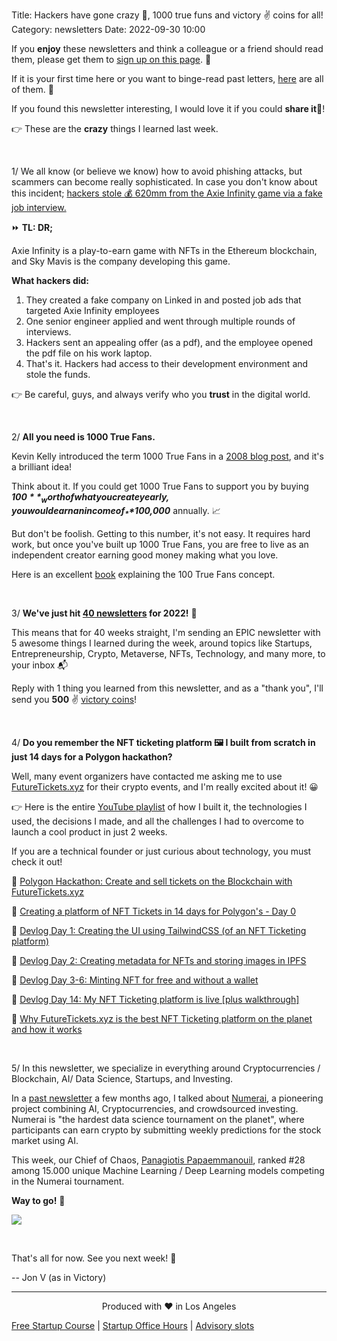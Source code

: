 Title: Hackers have gone crazy 🤯, 1000 true funs and victory ✌️ coins for all!
Category: newsletters
Date: 2022-09-30 10:00

If you **enjoy** these newsletters and think a colleague or a friend should read them, please get them to [sign up on this page](https://jon.io/). 📝

If it is your first time here or you want to binge-read past letters, [here](https://jon.io/category/newsletters) are all of them. 📰

If you found this newsletter interesting, I would love it if you could **share it**🔗!

👉 These are the **crazy** things I learned last week.

<br>

1/ We all know (or believe we know) how to avoid phishing attacks, but scammers can become really sophisticated. In case you don't know about this incident; [hackers stole 💰 620mm from the Axie Infinity game via a fake job interview.](https://www.bleepingcomputer.com/news/security/hackers-stole-620-million-from-axie-infinity-via-fake-job-interviews/)

⏩ **TL: DR;**

Axie Infinity is a play-to-earn game with NFTs in the Ethereum blockchain, and Sky Mavis is the company developing this game.

**What hackers did:**

1. They created a fake company on Linked in and posted job ads that targeted Axie Infinity employees
2. One senior engineer applied and went through multiple rounds of interviews.
3. Hackers sent an appealing offer (as a pdf), and the employee opened the pdf file on his work laptop.
4. That's it. Hackers had access to their development environment and stole the funds.

👉 Be careful, guys, and always verify who you **trust** in the digital world. 

<br>

2/ **All you need is 1000 True Fans.**

Kevin Kelly introduced the term 1000 True Fans in a [2008 blog post](https://kk.org/thetechnium/1000-true-fans/), and it's a brilliant idea!

Think about it. If you could get 1000 True Fans to support you by buying _**$100**_ worth of what you create yearly, you would earn an income of _**$100,000**_ annually. 📈

But don't be foolish. Getting to this number, it's not easy. It requires hard work, but once you've built up 1000 True Fans, you are free to live as an independent creator earning good money making what you love.

Here is an excellent [book](https://www.amazon.com/1000-True-Fans-Kellys-Simple-ebook/dp/B01N9P9O4G) explaining the 100 True Fans concept.

<br>

3/ **We've just hit [40 newsletters](https://jon.io/category/newsletters) for 2022!** 🤯

This means that for 40 weeks straight, I'm sending an EPIC newsletter with 5 awesome things I learned during the week, around topics like Startups, Entrepreneurship, Crypto, Metaverse, NFTs, Technology, and many more, to your inbox 📬

Reply with 1 thing you learned from this newsletter, and as a "thank you", I'll send you **500** ✌️ [victory coins](https://victory.jon.io/)!

<br>

4/ **Do you remember the NFT ticketing platform 🖼️ I built from scratch in just 14 days for a Polygon hackathon?**

Well, many event organizers have contacted me asking me to use [FutureTickets.xyz](https://futuretickets.xyz/) for their crypto events, and I'm really excited about it! 😀


👉 Here is the entire [YouTube playlist](https://www.youtube.com/playlist?list=PLScb0HwFnWDhuURTCz3510jH6TlJOfOsv) of how I built it, the technologies I used, the decisions I made, and all the challenges I had to overcome to launch a cool product in just 2 weeks.

If you are a technical founder or just curious about technology, you must check it out!

🔹 [Polygon Hackathon: Create and sell tickets on the Blockchain with FutureTickets.xyz](https://www.youtube.com/watch?v=hCi2OswhWtc&list=PLScb0HwFnWDhuURTCz3510jH6TlJOfOsv&index=7)

🔹 [Creating a platform of NFT Tickets in 14 days for Polygon's - Day 0](https://www.youtube.com/watch?v=IotdMswDBgA&list=PLScb0HwFnWDhuURTCz3510jH6TlJOfOsv&index=1)

🔹 [Devlog Day 1: Creating the UI using TailwindCSS (of an NFT Ticketing platform)](https://www.youtube.com/watch?v=oVTJc04Mf4A&list=PLScb0HwFnWDhuURTCz3510jH6TlJOfOsv&index=2) 

🔹 [Devlog Day 2: Creating metadata for NFTs and storing images in IPFS](https://www.youtube.com/watch?v=AgG3iijI12Y&list=PLScb0HwFnWDhuURTCz3510jH6TlJOfOsv&index=3)

🔹 [Devlog Day 3-6: Minting NFT for free and without a wallet](https://www.youtube.com/watch?v=zinGATuVcZY&list=PLScb0HwFnWDhuURTCz3510jH6TlJOfOsv&index=4)

🔹 [Devlog Day 14: My NFT Ticketing platform is live [plus walkthrough]](https://www.youtube.com/watch?v=21IE5Tmh-nM&list=PLScb0HwFnWDhuURTCz3510jH6TlJOfOsv&index=5)

🔹 [Why FutureTickets.xyz is the best NFT Ticketing platform on the planet and how it works](https://www.youtube.com/watch?v=_gNdbP8E5Ks&list=PLScb0HwFnWDhuURTCz3510jH6TlJOfOsv&index=6)

<br>

5/ In this newsletter, we specialize in everything around Cryptocurrencies / Blockchain, AI/ Data Science, Startups, and Investing.

In a [past newsletter](https://jon.io/kamikazes-coca-cola-and-belgian-horses) a few months ago, I talked about [Numerai](https://numer.ai/), a pioneering project combining AI, Cryptocurrencies, and crowdsourced investing. Numerai is "the hardest data science tournament on the planet", where participants can earn crypto by submitting weekly predictions for the stock market using AI.

This week, our Chief of Chaos, [Panagiotis Papaemmanouil](https://www.linkedin.com/in/panagiotis-papaemmanouil/), ranked #28 among 15.000 unique Machine Learning / Deep Learning models competing in the Numerai tournament.

**Way to go!** 🚀

![](https://sendfoxprod.b-cdn.net/media/Lky5E0nKmWwpRRVD1C3DmeMHJxZ9YdxtrgP0o05y16325)

<br>

That's all for now. See you next week! 🚀

-- Jon V (as in Victory)

---

<div align="center">
  Produced with ❤️ in Los Angeles
</div>

[Free Startup Course](https://jon.io/pages/built-to-fail) | [Startup Office Hours](https://jon.io/startup-office-hours) | [Advisory slots](https://jon.io/advisory)
